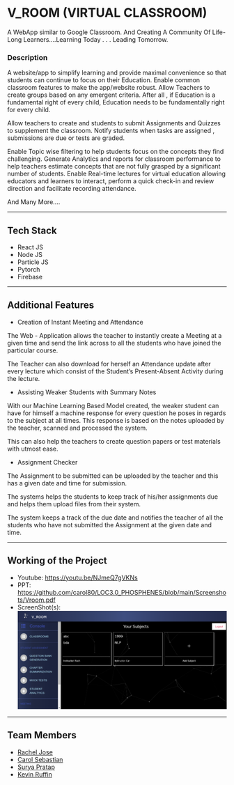 # V_ROOM (VIRTUAL CLASSROOM)
A WebApp similar to Google Classroom. And Creating A Community Of Life-Long Learners....Learning Today . . . Leading Tomorrow.

### Description

A website/app to simplify learning and provide maximal convenience so that students can continue to focus on their Education. Enable common classroom features to make the app/website robust. Allow Teachers to create groups based on any emergent criteria. After all , if Education is a fundamental right of every child, Education needs to be fundamentally right for every child.

Allow teachers to create and students to submit Assignments and Quizzes to supplement the classroom. Notify students when tasks are assigned , submissions are due or tests are graded.

Enable Topic wise filtering to help students focus on the concepts they find challenging. Generate Analytics and reports for classroom performance to help teachers estimate concepts that are not fully grasped by a significant number of students. 
Enable Real-time lectures for virtual education allowing educators and learners to interact, perform a quick check-in and review direction and facilitate recording attendance.																							

And Many More….

------------------------------------------------------------------

## Tech Stack
- React JS
- Node JS
- Particle JS
- Pytorch
- Firebase


------------------------------------------------------------------

## Additional Features

- Creation of Instant Meeting and Attendance	

The Web - Application allows the teacher to instantly create a Meeting at a given time and send the link across to all the students who have joined the particular course.

The Teacher can also download for herself an Attendance update after every lecture which consist of the Student’s Present-Absent Activity during the lecture.

- Assisting Weaker Students with Summary Notes

With our Machine Learning Based Model created, the weaker student can have for himself a machine response for every question he poses in regards to the subject at all times.
This response is based on the notes uploaded by the teacher, scanned and processed the system.

This can also help the teachers to create question papers or test materials with utmost ease.

- Assignment Checker

The Assignment to be submitted can be uploaded by the teacher and this has a given date and time for submission.

The systems helps the students to keep track of his/her assignments due and helps them upload files from their system.

The system keeps a track of the due date and notifies the teacher of all the students who have not submitted the Assignment at the given date and time.


------------------------------------------------------------------

## Working of the Project

- Youtube: https://youtu.be/NJmeQ7gVKNs
- PPT: https://github.com/carol80/LOC3.0_PHOSPHENES/blob/main/Screenshots/Vroom.pdf
- ScreenShot(s): ![Screenshots](./Screenshots/ss1.png)


------------------------------------------------------------------

## Team Members
- [Rachel Jose](https://github.com/racheljose21)
- [Carol Sebastian](https://github.com/carol80)
- [Surya Pratap](https://github.com/surya8barca)
- [Kevin Ruffin](https://github.com/kev-ruffin41)
